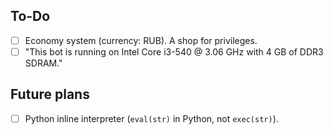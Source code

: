 ## To-Do
- [ ] Economy system (currency: RUB). A shop for privileges.
- [ ] "This bot is running on Intel Core i3-540 @ 3.06 GHz with 4 GB of DDR3 SDRAM."

## Future plans
- [ ] Python inline interpreter (`eval(str)` in Python, not `exec(str)`).
